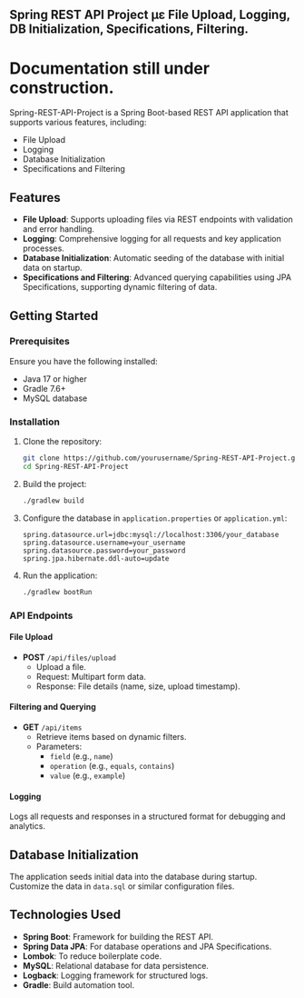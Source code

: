 ## Spring REST API Project με File Upload, Logging, DB Initialization, Specifications, Filtering.

# Documentation still under construction.

Spring-REST-API-Project is a Spring Boot-based REST API application that supports various features, including:

- File Upload
- Logging
- Database Initialization
- Specifications and Filtering

## Features

- **File Upload**: Supports uploading files via REST endpoints with validation and error handling.
- **Logging**: Comprehensive logging for all requests and key application processes.
- **Database Initialization**: Automatic seeding of the database with initial data on startup.
- **Specifications and Filtering**: Advanced querying capabilities using JPA Specifications, supporting dynamic filtering of data.

## Getting Started

### Prerequisites

Ensure you have the following installed:

- Java 17 or higher
- Gradle 7.6+
- MySQL database

### Installation

1. Clone the repository:

   ```bash
   git clone https://github.com/yourusername/Spring-REST-API-Project.git
   cd Spring-REST-API-Project
   ```

2. Build the project:

   ```bash
   ./gradlew build
   ```

3. Configure the database in `application.properties` or `application.yml`:

   ```properties
   spring.datasource.url=jdbc:mysql://localhost:3306/your_database
   spring.datasource.username=your_username
   spring.datasource.password=your_password
   spring.jpa.hibernate.ddl-auto=update
   ```

4. Run the application:

   ```bash
   ./gradlew bootRun
   ```

### API Endpoints

#### File Upload

- **POST** `/api/files/upload`
  - Upload a file.
  - Request: Multipart form data.
  - Response: File details (name, size, upload timestamp).

#### Filtering and Querying

- **GET** `/api/items`
  - Retrieve items based on dynamic filters.
  - Parameters:
    - `field` (e.g., `name`)
    - `operation` (e.g., `equals`, `contains`)
    - `value` (e.g., `example`)

#### Logging

Logs all requests and responses in a structured format for debugging and analytics.

## Database Initialization

The application seeds initial data into the database during startup. Customize the data in `data.sql` or similar configuration files.

## Technologies Used

- **Spring Boot**: Framework for building the REST API.
- **Spring Data JPA**: For database operations and JPA Specifications.
- **Lombok**: To reduce boilerplate code.
- **MySQL**: Relational database for data persistence.
- **Logback**: Logging framework for structured logs.
- **Gradle**: Build automation tool.
